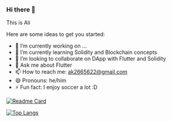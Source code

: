 ### Hi there 👋

This is Ali

Here are some ideas to get you started:

- 🔭 I’m currently working on ...
- 🌱 I’m currently learning Solidity and Blockchain concepts
- 👯 I’m looking to collaborate on DApp with Flutter and Solidity
- 💬 Ask me about Flutter 
- 📫 How to reach me: ak2665622@gmail.com
- 😄 Pronouns: he/him
- ⚡ Fun fact: I enjoy soccer a lot :D



[![Readme Card](https://github-readme-stats-one-topaz-92.vercel.app/api/pin/?username=AliKarimiENT&repo=github-readme-stats)](https://github.com/AliKarimiENT/github-readme-stats)




[![Top Langs](https://github-readme-stats-one-topaz-92.vercel.app/api/top-langs/?username=AliKarimiENT&layout=compact)](https://github.com/AliKarimiENT/github-readme-stats)
